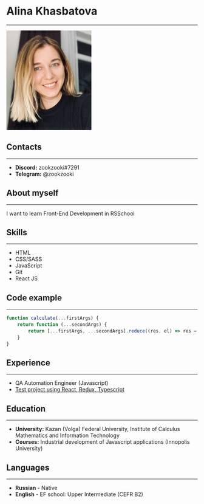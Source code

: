 # Alina Khasbatova
***

![mountains](./pic.jpg "Пейзаж с горами")

## Contacts
***
* **Discord:** zookzooki#7291
* **Telegram:** @zookzooki

## About myself
***
I want to learn Front-End Development in RSSchool

## Skills
***
* HTML
* CSS/SASS
* JavaScript
* Git
* React JS

## Code example
***
```javascript
function calculate(...firstArgs) {
    return function (...secondArgs) {
        return [...firstArgs, ...secondArgs].reduce((res, el) => res = res + el, 0);
    }
}
```

## Experience
***
* QA Automation Engineer (Javascript)
* [Test project using React, Redux, Typescript](https://github.com/zookzooki/beer-app)

## Education
***
* **University:** Kazan (Volga) Federal University, Institute of Calculus Mathematics and Information Technology
* **Courses:** Industrial development of Javascript applications (Innopolis University)

## Languages
***
* **Russian** - Native
* **English** - EF school: Upper Intermediate (CEFR B2)
